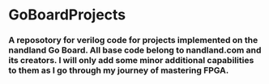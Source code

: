 # GoBoardProjects
### A reposotory for verilog code for projects implemented on the nandland Go Board. All base code belong to nandland.com and its creators. I will only add some minor additional capabilities to them as I go through my journey of mastering FPGA.
